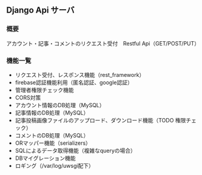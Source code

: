 ## Django Api サーバ
### 概要
アカウント・記事・コメントのリクエスト受付　Restful Api（GET/POST/PUT）
### 機能一覧
- リクエスト受付、レスポンス機能（rest_framework）  
- firebase認証機能利用（匿名認証、google認証）  
- 管理者権限チェック機能  
- CORS対策  
- アカウント情報のDB処理（MySQL）  
- 記事情報のDB処理（MySQL）  
- 記事投稿画像ファイルのアップロード、ダウンロード機能（TODO 権限チェック）  
- コメントのDB処理（MySQL）  
- ORマッパー機能（serializers）  
- SQLによるデータ取得機能（複雑なqueryの場合）  
- DBマイグレーション機能  
- ロギング（/var/log/uwsgi配下）  

